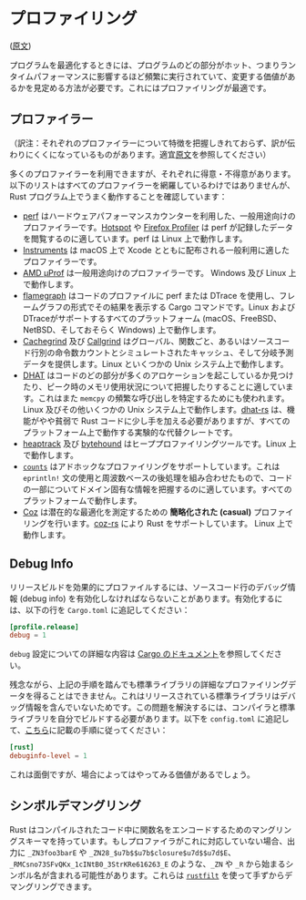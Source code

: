 <!-- commit: https://github.com/nnethercote/perf-book/commit/094b3e33150631e10ac1531de3297b0d59d2dc24 -->

# プロファイリング

([原文](https://nnethercote.github.io/perf-book/profiling.html))

プログラムを最適化するときには、プログラムのどの部分がホット、つまりランタイムパフォーマンスに影響するほど頻繁に実行されていて、変更する価値があるかを見定める方法が必要です。これにはプロファイリングが最適です。

## プロファイラー

（訳注：それぞれのプロファイラーについて特徴を把握しきれておらず、訳が伝わりにくくになっているものがあります。適宜[原文]を参照してください）

多くのプロファイラーを利用できますが、それぞれに得意・不得意があります。以下のリストはすべてのプロファイラーを網羅しているわけではありませんが、 Rust プログラム上でうまく動作することを確認しています：

- [perf] はハードウェアパフォーマンスカウンターを利用した、一般用途向けのプロファイラーです。[Hotspot] や [Firefox Profiler] は perf が記録したデータを閲覧するのに適しています。perf は Linux 上で動作します。
- [Instruments] は macOS 上で Xcode とともに配布される一般利用に適したプロファイラーです。
- [AMD μProf] は一般用途向けのプロファイラーです。 Windows 及び Linux 上で動作します。
- [flamegraph] はコードのプロファイルに perf または DTrace を使用し、フレームグラフの形式でその結果を表示する Cargo コマンドです。Linux および DTraceがサポートするすべてのプラットフォーム (macOS、FreeBSD、NetBSD、そしておそらく Windows) 上で動作します。
- [Cachegrind] 及び [Callgrind] はグローバル、関数ごと、あるいはソースコード行別の命令数カウントとシミュレートされたキャッシュ、そして分岐予測データを提供します。Linux といくつかの Unix システム上で動作します。
- [DHAT] はコードのどの部分が多くのアロケーションを起こしているか見つけたり、ピーク時のメモリ使用状況について把握したりすることに適しています。これはまた `memcpy` の頻繁な呼び出しを特定するためにも使われます。Linux 及びその他いくつかの Unix システム上で動作します。[dhat-rs] は、機能がやや貧弱で Rust コードに少し手を加える必要がありますが、すべてのプラットフォーム上で動作する実験的な代替クレートです。
- [heaptrack] 及び [bytehound] はヒーププロファイリングツールです。Linux 上で動作します。
- [`counts`] はアドホックなプロファイリングをサポートしています。これは `eprintln!` 文の使用と周波数ベースの後処理を組み合わせたもので、コードの一部についてドメイン固有な情報を把握するのに適しています。すべてのプラットフォームで動作します。
- [Coz] は潜在的な最適化を測定するための **簡略化された (casual)** プロファイリングを行います。[coz-rs] により Rust をサポートしています。 Linux 上で動作します。

[原文]: https://nnethercote.github.io/perf-book/profiling.html
[perf]: https://perf.wiki.kernel.org/index.php/Main_Page
[Hotspot]: https://github.com/KDAB/hotspot
[Instruments]: https://developer.apple.com/forums/tags/instruments
[Firefox Profiler]: https://profiler.firefox.com/
[AMD μProf]: https://developer.amd.com/amd-uprof/
[flamegraph]: https://github.com/flamegraph-rs/flamegraph
[Cachegrind]: https://www.valgrind.org/docs/manual/cg-manual.html
[Callgrind]: https://www.valgrind.org/docs/manual/cl-manual.html
[DHAT]: https://www.valgrind.org/docs/manual/dh-manual.html
[dhat-rs]: https://github.com/nnethercote/dhat-rs/
[heaptrack]: https://github.com/KDE/heaptrack
[bytehound]: https://github.com/koute/bytehound
[`counts`]: https://github.com/nnethercote/counts/
[Coz]: https://github.com/plasma-umass/coz
[coz-rs]: https://github.com/plasma-umass/coz/tree/master/rust

## Debug Info

リリースビルドを効果的にプロファイルするには、ソースコード行のデバッグ情報 (debug info) を有効化しなければならないことがあります。有効化するには、以下の行を `Cargo.toml` に追記してください：

```toml
[profile.release]
debug = 1
```

`debug` 設定についての詳細な内容は [Cargo のドキュメント]を参照してください。

[Cargo のドキュメント]: https://doc.rust-lang.org/cargo/reference/profiles.html#debug

残念ながら、上記の手順を踏んでも標準ライブラリの詳細なプロファイリングデータを得ることはできません。これはリリースされている標準ライブラリはデバッグ情報を含んでいないためです。この問題を解決するには、コンパイラと標準ライブラリを自分でビルドする必要があります。以下を `config.toml` に追記して、[こちら](https://github.com/rust-lang/rust)に記載の手順に従ってください：

```toml
[rust]
debuginfo-level = 1
```

これは面倒ですが、場合によってはやってみる価値があるでしょう。

## シンボルデマングリング

<!-- textlint-disable ja-technical-writing/no-doubled-joshi -->
Rust はコンパイルされたコード中に関数名をエンコードするためのマングリングスキーマを持っています。もしプロファイラがこれに対応していない場合、出力に `_ZN3foo3barE` や `_ZN28_$u7b$$u7b$closure$u7d$$u7d$E`、`_RMCsno73SFvQKx_1cINtB0_3StrKRe616263_E` のような、`_ZN` や `_R` から始まるシンボル名が含まれる可能性があります。これらは [`rustfilt`] を使って手ずからデマングリングできます。
<!-- textlint-enable ja-technical-writing/no-doubled-joshi -->

[`rustfilt`]: https://crates.io/crates/rustfilt
